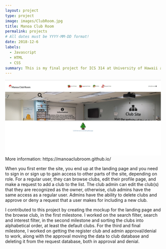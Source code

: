```yaml
---
layout: project
type: project
image: images/ClubRoom.jpg
title: Manoa Club Room
permalink: projects
# All dates must be YYYY-MM-DD format!
date: 2018-12-6
labels:
  - Javascript
  - HTML
  - CSS
summary: This is my final project for ICS 314 at University of Hawaii at Manoa. It consists of working with three other people, in order to create a functioning website that University of Hawaii users will find useful to look for clubs within their interest and an easier and nicer way for club presidents to show their clubs, the clubs have websites but the official Manoa site only has a spreadsheet of clubs when I am currently writing this.
---
```

<img class="ui image" src="../images/LogIn.jpg">
More information: https://manoaclubroom.github.io/

When you first enter the site, you end up at the landing page and you need to sign in or sign up to gain access to other parts of the site, depending on role. For a regular user, they can browse clubs, edit their profile page, and make a request to add a club to the list. The club admin can edit the club(s) that they are recognized as the owner, otherwise, club admins have the same access as a regular user. Admins have the ability to delete clubs and approve or deny a request that a user makes for including a new club.

I contributed to this project by creating the mockup for the landing page and the browse club, in the first milestone. I worked on the search filter, search and interest filter, in the second milestone and sorting the clubs into alphabetical order, at least the default clubs. For the third and final milestone, I worked on getting the register club and admin approval/denial to work, along with the approval moving the data to club database and deleting it from the request database, both in approval and denial.

